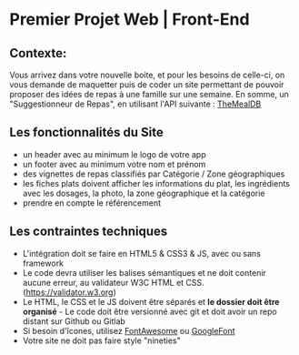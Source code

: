 # Premier Projet Web | Front-End
## Contexte:

Vous arrivez dans votre nouvelle boite, et pour les besoins de celle-ci, on vous demande de maquetter puis de coder un site permettant de pouvoir proposer des idées de repas à une famille sur une semaine. En somme, un "Suggestionneur de Repas", en utilisant l'API suivante : [TheMealDB](https://www.themealdb.com)

## Les fonctionnalités du Site

- un header avec au minimum le logo de votre app 
- un footer avec au minimum votre nom et prénom 
- des vignettes de repas classifiés par Catégorie / Zone géographiques 
- les fiches plats doivent afficher les informations du plat, les ingrédients avec les dosages, la photo, la zone géographique et la catégorie 
- prendre en compte le référencement 

## Les contraintes techniques

- L'intégration doit se faire en HTML5 & CSS3 & JS, avec ou sans framework 
- Le code devra utiliser les balises sémantiques et ne doit contenir aucune erreur, au validateur W3C HTML et CSS.(https://validator.w3.org) 
- Le HTML, le CSS et le JS doivent être séparés et **le dossier doit être organisé**  - Le code doit être versionné avec git et doit avoir un repo distant sur Github ou Gitlab 
- Si besoin d'îcones, utilisez [FontAwesome](https://fontawesome.com/icons) ou [GoogleFont](https://fonts.google.com/icons) 
- Votre site ne doit pas faire style "nineties" 

